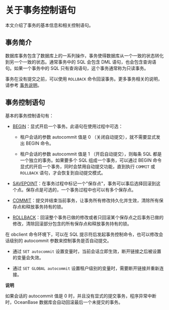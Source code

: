 关于事务控制语句 
=============================

本文介绍了事务的基本信息和相关控制语句。

事务简介 
-------------------------

数据库事务包含了数据库上的一系列操作，事务使得数据库从一个一致的状态转化到另一个一致的状态。通常事务中的 SQL 会包含 DML 语句，也会包含查询语句。如果一个事务中的 SQL 只有查询语句，这个事务通常称为只读事务。

事务在没有提交之前，可以使用 `ROLLBACK` 命令回滚事务。更多事务相关的说明，请参考 [事务说明](https://www.oceanbase.com/docs/oceanbase-database/oceanbase-database/V3.2.2/transaction-introduction)。

事务控制语句 
---------------------------

基本的事务控制语句有：

* [BEGIN](../2.transaction-4/2.start-a-transaction-1.md)：显式开启一个事务。此语句在使用过程中可选：

  * 租户会话的参数 autocommit 值是 0 （关闭自动提交），就不需要显式发出 BEGIN 命令。

    
  
  * 租户会话的参数 autocommit 值是 1 （开启自动提交），则每条 SQL 都是一个独立的事务。如果要多个 SQL 组成一个事务，可以通过 BEGIN 命令显式的开启一个事务，同时会禁用自动提交功能，直到执行 `COMMIT` 或 `ROLLBACK` 语句，才会恢复到自动提交模式。

    
  

  

* [SAVEPOINT](../2.transaction-4/3.transaction-savepoints-1.md)：在事务过程中标记一个"保存点"，事务可以事后选择回滚到这个点。保存点是可选的，一个事务过程中也可以有多个保存点。

  

* [COMMIT](../2.transaction-4/4.submit-transaction-3.md)：提交并结束当前事务，让事务所有修改持久化并生效，清除所有保存点和释放事务持有的锁。

  

* [ROLLBACK](../2.transaction-4/5.roll-back-transactions-3.md)：回滚整个事务已做的修改或者只回滚某个保存点之后事务已做的修改，清除回滚部分包含的所有保存点和释放事务持有的锁。

  




在 obclient 命令环境下，可以在 SQL 提示符后发起事务控制命令，也可以修改会话级别的 autocommit 参数来控制事务是否自动提交。

* 通过 `SET autocommit` 设置变量时，当前会话立即生效，断开链接之后被设置的变量会失效。

  

* 通过 `SET GLOBAL autocommit` 设置租户级别的变量时，需要断开链接并重新连接。

  



**说明**



如果会话的 autocommit 值是 0 时，并且没有显式的提交事务，程序异常中断时，OceanBase 数据库会自动回滚最后一个未提交的事务。
